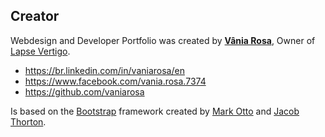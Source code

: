 ## Creator
Webdesign and Developer Portfolio was created by **[Vânia Rosa](http://vaniarosa.github.io/)**, Owner of [Lapse Vertigo](http://lapsevertigo.com.br/).

* https://br.linkedin.com/in/vaniarosa/en
* https://www.facebook.com/vania.rosa.7374
* https://github.com/vaniarosa

Is based on the [Bootstrap](http://getbootstrap.com/) framework created by [Mark Otto](https://twitter.com/mdo) and [Jacob Thorton](https://twitter.com/fat).
